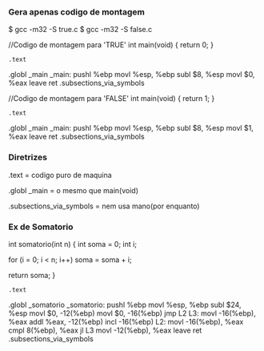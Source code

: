 <h3>Gera apenas codigo de montagem</h3>
$ gcc -m32 -S true.c
$ gcc -m32 -S false.c

//Codigo de montagem para 'TRUE'
int main(void)
{
  return 0;
}

	.text
.globl _main
_main:
	pushl	%ebp
	movl	%esp, %ebp
	subl	$8, %esp
	movl	$0, %eax
	leave
	ret
	.subsections_via_symbols
  
  
  
//Codigo de montagem para 'FALSE'
  int main(void)
{
  return 1;
}

	.text
.globl _main
_main:
	pushl	%ebp
	movl	%esp, %ebp
	subl	$8, %esp
	movl	$1, %eax
	leave
	ret
	.subsections_via_symbols
  
<h3>Diretrizes</h3>
  .text = codigo puro de maquina
  
  .globl _main = o mesmo que main(void)
  
  .subsections_via_symbols = nem usa mano(por enquanto)
  

<h3>Ex de Somatorio</h3>
  int somatorio(int n)
{
  int soma = 0;
  int i;

  for (i = 0; i < n; i++)
    soma = soma + i;

  return soma;
}

	.text
.globl _somatorio
_somatorio:
	pushl	%ebp
	movl	%esp, %ebp
	subl	$24, %esp
	movl	$0, -12(%ebp)
	movl	$0, -16(%ebp)
	jmp	L2
L3:
	movl	-16(%ebp), %eax
	addl	%eax, -12(%ebp)
	incl	-16(%ebp)
L2:
	movl	-16(%ebp), %eax
	cmpl	8(%ebp), %eax
	jl	L3
	movl	-12(%ebp), %eax
	leave
	ret
	.subsections_via_symbols
  
  
